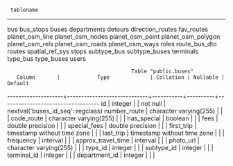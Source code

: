      tablename
--------------------
 bus
 bus_stops
 buses
 departments
 detours
 direction_routes
 fav_routes
 planet_osm_line
 planet_osm_nodes
 planet_osm_point
 planet_osm_polygon
 planet_osm_rels
 planet_osm_roads
 planet_osm_ways
 roles
 route_bus_dto
 routes
 spatial_ref_sys
 stops
 subtype_bus
 subtype_buses
 terminals
 type_bus
 type_buses
 users


                                            Table "public.buses"
       Column       |            Type             | Collation | Nullable |              Default
--------------------+-----------------------------+-----------+----------+-----------------------------------
 id                 | integer                     |           | not null | nextval('buses_id_seq'::regclass)
 number_route       | character varying(255)      |           |          |
 code_route         | character varying(255)      |           |          |
 has_special        | boolean                     |           |          |
 fees               | double precision            |           |          |
 special_fees       | double precision            |           |          |
 first_trip         | timestamp without time zone |           |          |
 last_trip          | timestamp without time zone |           |          |
 frequency          | interval                    |           |          |
 approx_travel_time | interval                    |           |          |
 photo_url          | character varying(255)      |           |          |
 type_id            | integer                     |           |          |
 subtype_id         | integer                     |           |          |
 terminal_id        | integer                     |           |          |
 department_id      | integer                     |           |          |